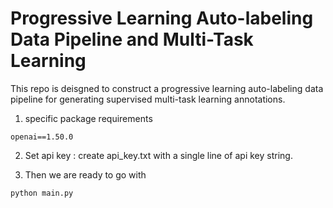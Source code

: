 # Progressive Learning Auto-labeling Data Pipeline and Multi-Task Learning

This repo is deisgned to construct a progressive learning auto-labeling data pipeline for generating supervised multi-task learning annotations.


1. specific package requirements
```
openai==1.50.0
```

2. Set api key : create api_key.txt with a single line of api key string.

3. Then we are ready to go with

```
python main.py
```
